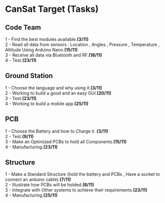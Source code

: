 # CanSat Target (Tasks)

## Code Team
   1 - Find the best modules available.**(3/11)**<br/>
   2 - Read all data from sensors : Location , Angles , Pressure , Temperature , Altitude Using Arduino Nano.**(15/11)**<br/>
   3 - Receive all data via Bluetooth and RF.**(18/11)**<br/>
   4 - Test.**(23/11)**<br/>
## Ground Station 
   1 - Choose the language and why using it.**(3/11)**<br/>
   2 - Working to build a good and an easy GUI.**(20/11)**<br/>
   3 - Test.**(23/11)**<br/>
   4 - Working to build a mobile app.**(25/11)**<br/>
## PCB
   1 - Choose the Battery and how to Charge it .**(3/11)**<br/>
   2 - Test.**(9/11)**<br/>
   3 - Make an Optimized PCBs to hold all Components.**(15/11)**<br/>
   4 - Manufacturing.**(23/11)**<br/>
## Structure
   1 - Make a Standard Structure (hold the battery and PCBs , Have a socket to connect an arduino cable).**(7/11)**<br/>
   2 - Illustrate how PCBs will be holded.**(8/11)**<br/>
   3 - Integrate with Other systems to achieve their requirements.**(23/11)**<br/>
   4 - Manufacturing.**(25/11)**<br/>

